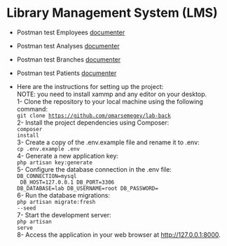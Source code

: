 <h1>Library Management System (LMS)</h1>

- Postman test Employees [documenter](https://documenter.getpostman.com/view/34018148/2sA3XY6y4k)
- Postman test Analyses [documenter](https://documenter.getpostman.com/view/34018148/2sA3XY6y4m)
- Postman test Branches [documenter](https://documenter.getpostman.com/view/34018148/2sA3XY6y4n)
- Postman test Patients [documenter](https://documenter.getpostman.com/view/34018148/2sA3XY6y4o)

- Here are the instructions for setting up the project: <br/>
NOTE: you need to install xammp and any editor on your desktop.
<br>1- Clone the repository to your local machine using the following command: 
<br><code>git clone https://github.com/omarsemegey/lab-back</code><br>
2- Install the project dependencies using Composer: 
<br><code>composer install</code><br>
3- Create a copy of the .env.example file and rename it to .env: 
<br><code>cp .env.example .env</code><br>
4- Generate a new application key: 
<br><code>php artisan key:generate</code><br>
5- Configure the database connection in the .env file: 
<br><code>DB_CONNECTION=mysql<br>
        DB_HOST=127.0.0.1
        DB_PORT=3306
        DB_DATABASE=lab
        DB_USERNAME=root
        DB_PASSWORD=</code><br>
6- Run the database migrations: 
<br><code>php artisan migrate:fresh --seed</code><br>
7- Start the development server: 
<br><code>php artisan serve</code><br>
8- Access the application in your web browser at http://127.0.0.1:8000.

